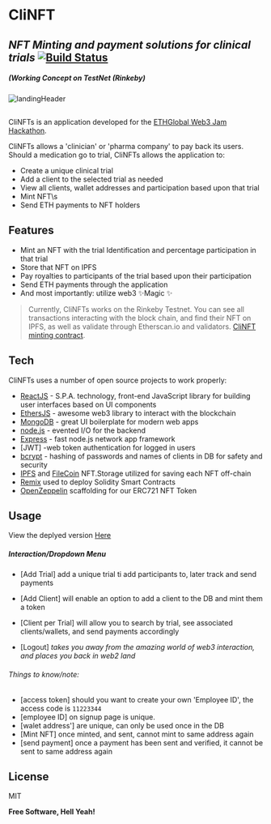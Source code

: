 # CliNFT
## _NFT Minting and payment solutions for clinical trials_ [![Build Status](https://travis-ci.org/joemccann/dillinger.svg?branch=master)](https://travis-ci.org/joemccann/dillinger)
##### _(Working Concept on TestNet (Rinkeby)_


![landingHeader](https://user-images.githubusercontent.com/16360065/142776206-29215a31-bc9f-4553-9ed8-d18f59117857.png)



##

CliNFTs is an application developed for the [ETHGlobal Web3 Jam Hackathon](https://jam.ethglobal.com/). 

CliNFTs allows a 'clinician' or 'pharma company' to pay back its users.
Should a medication go to trial, CliNFTs allows the application to:
- Create a unique clinical trial 
- Add a client to the selected trial as needed
- View all clients, wallet addresses and participation based upon that trial
- Mint NFT\s
- Send ETH payments to NFT holders

## Features
- Mint an NFT with the trial Identification and percentage participation in that trial
- Store that NFT on IPFS
- Pay royalties to participants of the trial based upon their participation
- Send ETH payments through the application
- And most importantly: utilize web3 ✨Magic ✨



> Currently, CliNFTs works on the Rinkeby Testnet. You can see all transactions interacting with the block chain, and find their NFT on IPFS, as well as validate through Etherscan.io and validators. [CliNFT minting contract](https://rinkeby.etherscan.io/address/0xa398d48dc96a12db2bb36cdbaa743e0c0366d859).


## Tech

CliNFTs uses a number of open source projects to work properly:

- [ReactJS] - S.P.A. technology, front-end JavaScript library for building user interfaces based on UI components
- [EthersJS] - awesome web3 library to interact with the blockchain 
- [MongoDB] - great UI boilerplate for modern web apps
- [node.js] - evented I/O for the backend
- [Express] - fast node.js network app framework 
- [JWT] -web token authentication for logged in users
- [bcrypt] - hashing of passwords and names of clients in DB for safety and security
- [IPFS] and [FileCoin] NFT.Storage utilized for saving each NFT off-chain
- [Remix] used to deploy Solidity Smart Contracts
- [OpenZeppelin] scaffolding for our ERC721 NFT Token


## Usage

View the deplyed version [Here](https://clinft.herokuapp.com/index/)
##### _Interaction/Dropdown Menu_
- [Add Trial] add a unique trial ti add participants to, later track and send payments
- [Add Client] will enable an option to add a client to the DB and mint them a token
- [Client per Trial] will allow you to search by trial, see associated clients/wallets, and send payments accordingly 

- [Logout] _takes you away from the amazing world of web3 interaction, and places you back in web2 land_
###### _Things to know/note:_
- [access token] should you want to create your own 'Employee ID', the access code is `11223344`
- [employee ID] on signup page is unique.
- [walet address'] are unique, can only be used once in the DB
- [Mint NFT] once minted, and sent, cannot mint to same address again
- [send payment] once a payment has been sent and verified, it cannot be sent to same address again

## License

MIT

**Free Software, Hell Yeah!**

[//]: # (These are reference links used in the body of this note and get stripped out when the markdown processor does its job. There is no need to format nicely because it shouldn't be seen. Thanks SO - http://stackoverflow.com/questions/4823468/store-comments-in-markdown-syntax)


   [node.js]: <http://nodejs.org>

   [MongoDB]: <https://www.mongodb.com/>
   [EthersJS]: <https://docs.ethers.io/v5/>
   [express]: <http://expressjs.com>
   [ReactJS]: https://reactjs.org/>
   [bcrypt]: <https://www.npmjs.com/package/bcrypt>
   [IPFS]: <https://ipfs.io/>
   [FileCoin]: <https://filecoin.io/>
   [Remix]: <https://remix.ethereum.org/>
   [OpenZeppelin]: <https://openzeppelin.com/>


